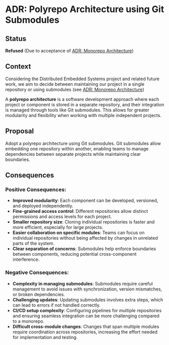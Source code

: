 
# ADR: Polyrepo Architecture using Git Submodules

## Status

**Refused** 
(Due to acceptance of [ADR: Monorepo Architecture](ADR_Monorepo_Architecture.md))

## Context

Considering the Distributed Embedded Systems project and related future work, we aim to decide between maintaining our project in a single repository or using submodules (see [ADR: Monorepo Architecture](ADR_Monorepo_Architecture.md))

A **polyrepo architecture** is a software development approach where each project or component is stored in a separate repository, and their integration is managed through tools like Git submodules. This allows for greater modularity and flexibility when working with multiple independent projects.

## Proposal

Adopt a polyrepo architecture using Git submodules. Git submodules allow embedding one repository within another, enabling teams to manage dependencies between separate projects while maintaining clear boundaries.

## Consequences

### Positive Consequences:
- **Improved modularity**: Each component can be developed, versioned, and deployed independently.  
- **Fine-grained access control**: Different repositories allow distinct permissions and access levels for each project.  
- **Smaller repository size**: Cloning individual repositories is faster and more efficient, especially for large projects.  
- **Easier collaboration on specific modules**: Teams can focus on individual repositories without being affected by changes in unrelated parts of the system.  
- **Clear separation of concerns**: Submodules help enforce boundaries between components, reducing potential cross-component interference.  

### Negative Consequences:
- **Complexity in managing submodules**: Submodules require careful management to avoid issues with synchronization, version mismatches, or broken dependencies.  
- **Challenging updates**: Updating submodules involves extra steps, which can lead to errors if not handled correctly.  
- **CI/CD setup complexity**: Configuring pipelines for multiple repositories and ensuring seamless integration can be more challenging compared to a monorepo.  
- **Difficult cross-module changes**: Changes that span multiple modules require coordination across repositories, increasing the effort needed for implementation and testing.  
